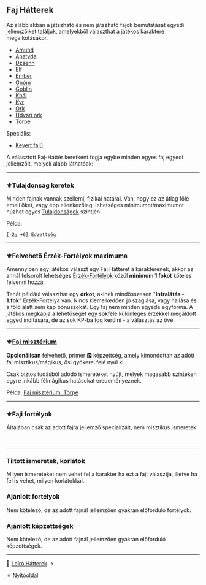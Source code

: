 ## Faj Hátterek

Az alábbiakban a játszható és nem játszható fajok bemutatását egyedi jellemzőiket találjuk, amelyekből választhat a játékos karaktere megalkotásakor.

- [Amund](hatterek.faji/amund.md)
- [Anatyda](hatterek.faji/anatyda.md)
- [Dzsenn](hatterek.faji/dzsenn.md)
- [Elf](hatterek.faji/elf.md)
- [Ember](hatterek.faji/ember.md)
- [Gnóm](hatterek.faji/gnom.md)
- [Goblin](hatterek.faji/goblin.md)
- [Khál](hatterek.faji/khal.md)
- [Kyr](hatterek.faji/kyr.md)
- [Ork](hatterek.faji/ork.md)
- [Udvari ork](hatterek.faji/udvari_ork.md)
- [Törpe](hatterek.faji/torpe.md)

Speciális:
- [Kevert fajú](hatterek.faji/kevert_faju.md)

 A választott Faj-Háttér keretként fogja egybe minden egyes faj egyedi jellemzőit, melyek alább láthatóak:

---
### ⚜️Tulajdonság keretek

Minden fajnak vannak szellemi, fizikai határai. Van, hogy ez az átlag fölé emeli őket, vagy épp ellenkezőleg: lehetséges minimumot/maximumot húzhat egyes [Tulajdonságok](014_01_tulajdonsagok.md) szintjén.

Példa:
```
[-2; +6] Edzettség
```

---
### ⚜️Felvehető Érzék-Fortélyok maximuma

Amennyiben egy játékos választ egy Faj Hátteret a karakterének, akkor az annál felsorolt lehetséges [Érzék-Fortélyok](043_altalanos_fortelyok.md#érzék-fortélyok) közül **minimum 1 fokot** köteles felvenni hozzá.

Tehát például választhat egy **orkot**, akinek mindösszesen "**Infralátás - 1.fok**" Érzék-Fortélya van. Nincs kiemelkedően jó szaglása, vagy hallása és a föld alatt sem kap bónuszokat. Egy faj nem minden egyede egyforma. A játékos megkapja a lehetőséget egy sokféle különleges érzékkel megáldott egyed indítására, de az sok KP-ba fog kerülni - a választás az övé.

---
### ⚜️[Faj misztérium](030_01_kepzettseglista.md#faj-miszt%C3%A9riumok-%F0%9F%85%BF%EF%B8%8F)

**Opcionálisan** felvehető, primer 🅿️ képzettség, amely kimondottan az adott faj misztikus/mágikus, ősi gyökerei felé nyúl ki.

Csak biztos tudásból adódó ismereteket nyújt, melyek magasabb szinteken egyre inkább félmágikus hatásokat eredeményeznek.

Példa: [Faj misztérium: Törpe](kepzettsegek.faj.miszterium/faj_miszterium_torpe.md)

---
### ⚜️Faji fortélyok

Általában csak az adott fajra jellemző specializált, nem misztikus ismeretek.

<br />

---
### Tiltott ismeretek, korlátok

Milyen ismereteket nem vehet fel a karakter ha ezt a fajt választja, illetve ha fel is vehet, milyen korlátokkal.

### Ajánlott fortélyok

Nem kötelező, de az adott fajnál jellemzően gyakran előforduló fortélyok.

### Ajánlott képzettségek

Nem kötelező, de az adott fajnál jellemzően gyakran előforduló képzettségek.

---

🔗 [Leíró Hátterek](022_leiro_hatterek.md) →

⚜️ [Nyitóoldal](start.md#2-h%C3%A1tterek-)
